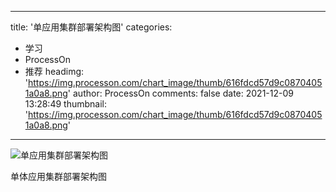 
---
title: '单应用集群部署架构图'
categories: 
 - 学习
 - ProcessOn
 - 推荐
headimg: 'https://img.processon.com/chart_image/thumb/616fdcd57d9c08704051a0a8.png'
author: ProcessOn
comments: false
date: 2021-12-09 13:28:49
thumbnail: 'https://img.processon.com/chart_image/thumb/616fdcd57d9c08704051a0a8.png'
---

<div>   
<img class="thumb" alt="单应用集群部署架构图" src="https://img.processon.com/chart_image/thumb/616fdcd57d9c08704051a0a8.png" referrerpolicy="no-referrer">
<p>单体应用集群部署架构图</p>  
</div>
            